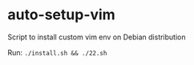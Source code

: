 # auto-setup-vim
Script to install custom vim env on Debian distribution

Run: ```./install.sh && ./22.sh```
